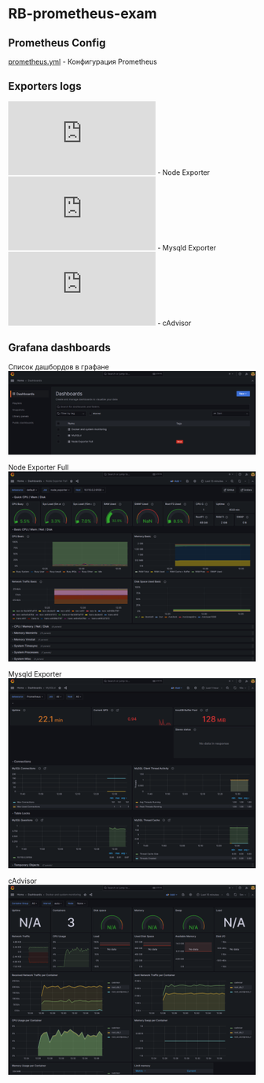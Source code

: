 # RB-prometheus-exam

## Prometheus Config
[prometheus.yml](https://github.com/ZExUZzzz/RB-prometheus-exam/blob/main/prometheus.yml) - Конфигурация Prometheus

## Exporters logs
![logs/node_exporter.log](https://github.com/ZExUZzzz/RB-prometheus-exam/blob/main/logs/node_exporter.log) - Node Exporter
![logs/mysqld_exporter.log](https://github.com/ZExUZzzz/RB-prometheus-exam/blob/main/logs/mysqld_exporter.log) - Mysqld Exporter
![logs/cadvisor.log](https://github.com/ZExUZzzz/RB-prometheus-exam/blob/main/logs/cadvisor.log) - cAdvisor

## Grafana dashboards
Список дашбордов в графане
![dashboards](https://github.com/ZExUZzzz/RB-prometheus-exam/blob/main/screenshots/dashboards.png)

Node Exporter Full
![dashboards/node_exporter](https://github.com/ZExUZzzz/RB-prometheus-exam/blob/main/screenshots/node_exp_full.png)

Mysqld Exporter
![dashboards/mysqld_exporter](https://github.com/ZExUZzzz/RB-prometheus-exam/blob/main/screenshots/mysqld.png)

cAdvisor
![dashboards/cadvisor](https://github.com/ZExUZzzz/RB-prometheus-exam/blob/main/screenshots/cadvisor.png)
